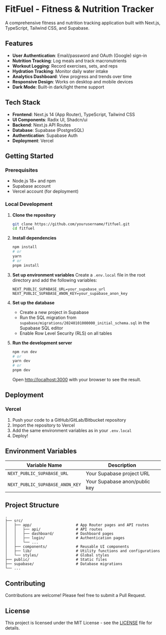 # FitFuel - Fitness & Nutrition Tracker

A comprehensive fitness and nutrition tracking application built with Next.js, TypeScript, Tailwind CSS, and Supabase.

## Features

- **User Authentication**: Email/password and OAuth (Google) sign-in
- **Nutrition Tracking**: Log meals and track macronutrients
- **Workout Logging**: Record exercises, sets, and reps
- **Hydration Tracking**: Monitor daily water intake
- **Analytics Dashboard**: View progress and trends over time
- **Responsive Design**: Works on desktop and mobile devices
- **Dark Mode**: Built-in dark/light theme support

## Tech Stack

- **Frontend**: Next.js 14 (App Router), TypeScript, Tailwind CSS
- **UI Components**: Radix UI, Shadcn/ui
- **Backend**: Next.js API Routes
- **Database**: Supabase (PostgreSQL)
- **Authentication**: Supabase Auth
- **Deployment**: Vercel

## Getting Started

### Prerequisites

- Node.js 18+ and npm
- Supabase account
- Vercel account (for deployment)

### Local Development

1. **Clone the repository**
   ```bash
   git clone https://github.com/yourusername/fitfuel.git
   cd fitfuel
   ```

2. **Install dependencies**
   ```bash
   npm install
   # or
   yarn
   # or
   pnpm install
   ```

3. **Set up environment variables**
   Create a `.env.local` file in the root directory and add the following variables:
   ```
   NEXT_PUBLIC_SUPABASE_URL=your_supabase_url
   NEXT_PUBLIC_SUPABASE_ANON_KEY=your_supabase_anon_key
   ```

4. **Set up the database**
   - Create a new project in Supabase
   - Run the SQL migration from `supabase/migrations/20240101000000_initial_schema.sql` in the Supabase SQL editor
   - Enable Row Level Security (RLS) on all tables

5. **Run the development server**
   ```bash
   npm run dev
   # or
   yarn dev
   # or
   pnpm dev
   ```

   Open [http://localhost:3000](http://localhost:3000) with your browser to see the result.

## Deployment

### Vercel

1. Push your code to a GitHub/GitLab/Bitbucket repository
2. Import the repository to Vercel
3. Add the same environment variables as in your `.env.local`
4. Deploy!

## Environment Variables

| Variable Name | Description |
|---------------|-------------|
| `NEXT_PUBLIC_SUPABASE_URL` | Your Supabase project URL |
| `NEXT_PUBLIC_SUPABASE_ANON_KEY` | Your Supabase anon/public key |

## Project Structure

```
.
├── src/
│   ├── app/                    # App Router pages and API routes
│   │   ├── api/                # API routes
│   │   ├── dashboard/          # Dashboard pages
│   │   ├── login/              # Authentication pages
│   │   └── ...
│   ├── components/             # Reusable UI components
│   ├── lib/                    # Utility functions and configurations
│   └── styles/                 # Global styles
├── public/                     # Static files
├── supabase/                   # Database migrations
└── ...
```

## Contributing

Contributions are welcome! Please feel free to submit a Pull Request.

## License

This project is licensed under the MIT License - see the [LICENSE](LICENSE) file for details.
